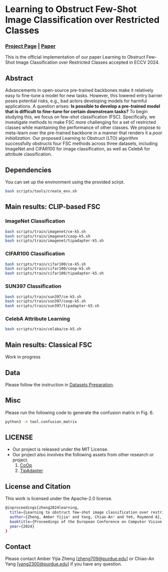 # Learning to Obstruct Few-Shot Image Classification over Restricted Classes

### [Project Page]() | [Paper]()

This is the official implementation of our paper Learning to Obstruct Few-Shot Image Classification over Restricted Classes accepted in ECCV 2024.

## Abstract
Advancements in open-source pre-trained backbones make it relatively easy to fine-tune a model for new tasks. However, this lowered entry barrier poses potential risks, e.g., bad actors developing models for harmful applications. A question arises: **Is possible to develop a pre-trained model that is difficult to fine-tune for certain downstream tasks?** To begin studying this, we focus on few-shot classification (FSC). Specifically, we investigate methods to make FSC more challenging for a set of restricted classes while maintaining the performance of other classes. We propose to meta-learn over the pre-trained backbone in a manner that renders it a *poor initialization*. Our proposed Learning to Obstruct (LTO) algorithm successfully obstructs four FSC methods across three datasets, including ImageNet and CIFAR100 for image classification, as well as CelebA for attribute classification.

## Dependencies
You can set up the environment using the provided scirpt. 
```bash
bash scripts/tools/create_env.sh
```

## Main results: CLIP-based FSC

### ImageNet Classification
```bash
bash scripts/train/imagenet/ce-k5.sh
bash scripts/train/imagenet/coop-k5.sh
bash scripts/train/imagenet/tipadapter-k5.sh
```

### CIFAR100 Classification
```bash
bash scripts/train/cifar100/ce-k5.sh
bash scripts/train/cifar100/coop-k5.sh
bash scripts/train/cifar100/tipadapter-k5.sh
```

### SUN397 Classification
```bash
bash scripts/train/sun397/ce-k5.sh
bash scripts/train/sun397/coop-k5.sh
bash scripts/train/sun397/tipadapter-k5.sh
```

### CelebA Attribute Learning
```bash
bash scripts/train/celaba/ce-k5.sh
```

## Main results: Classical FSC
Work in progress

## Data
Please follow the instruction in [Datasets Preparation](Datasets.md).

## Misc
Please run the following code to generate the confusion matrix in Fig. 6.
```bash
python3 -m tool.confusion_matrix
```

## LICENSE
- Our project is released under the MIT License.
- Our project also involves the following assets from other research or project.
    1. [CoOp](https://github.com/KaiyangZhou/CoOp)
    2. [TipAdapter](https://github.com/gaopengcuhk/Tip-Adapter)

## License and Citation
This work is licensed under the Apache-2.0 license.
```bash
@inproceedings{zheng2024learning,
  title={Learning to obstruct few-shot image classification over restricted classes},
  author={Zheng, Amber Yijia* and Yang, Chiao-An* and Yeh, Raymond A},
  booktitle={Proceedings of the European Conference on Computer Vision (ECCV)},
  year={2024}
}
```

## Contact
Please contact Amber Yijia Zheng [zheng709@purdue.edu] or Chiao-An Yang [yang2300@purdue.edu] if you have any question.